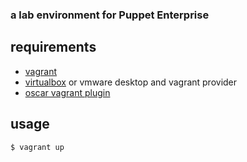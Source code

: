 ### a lab environment for Puppet Enterprise

## requirements
- [vagrant](https://www.vagrantup.com)
- [virtualbox](https://www.virtualbox.org) or vmware desktop and vagrant provider
- [oscar vagrant plugin](https://github.com/adrienthebo/oscar)

## usage
    $ vagrant up
